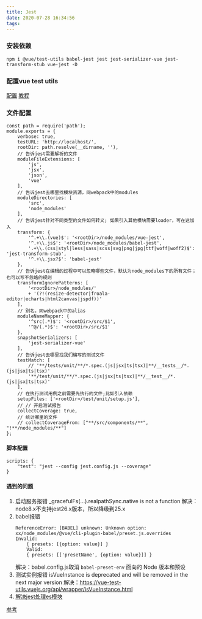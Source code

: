 ```yaml
---
title: Jest
date: 2020-07-28 16:34:56
tags:
---
```

### 安装依赖

`npm i @vue/test-utils babel-jest jest jest-serializer-vue jest-transform-stub vue-jest -D`   

### 配置vue test utils
[配置](https://vue-test-utils.vuejs.org/zh/installation/)
[教程](https://vue-test-utils.vuejs.org/zh/guides/)
### 文件配置
```
const path = require('path');
module.exports = {
    verbose: true,
    testURL: 'http://localhost/',
    rootDir: path.resolve(__dirname, ''),
    // 告诉jest需要解析的文件
    moduleFileExtensions: [
        'js',
        'jsx',
        'json',
        'vue'
    ],
    // 告诉jest去哪里找模块资源，同webpack中的modules
    moduleDirectories: [
        'src',
        'node_modules'
    ],
    // 告诉jest针对不同类型的文件如何转义; 如果引入其他模块需要loader，可在这加入
    transform: {
        '^.+\\.(vue)$': '<rootDir>/node_modules/vue-jest',
        '^.+\\.js$': '<rootDir>/node_modules/babel-jest',
        '.+\\.(css|styl|less|sass|scss|svg|png|jpg|ttf|woff|woff2)$': 'jest-transform-stub',
        '^.+\\.jsx?$': 'babel-jest'
    },
    // 告诉jest在编辑的过程中可以忽略哪些文件，默认为node_modules下的所有文件；也可以写不忽略的规则
    transformIgnorePatterns: [
        '<rootDir>/node_modules/'
        + '(?!(resize-detector|froala-editor|echarts|html2canvas|jspdf))'
    ],
    // 别名，同webpack中的alias
    moduleNameMapper: {
        '^src(.*)$': '<rootDir>/src/$1',
        '^@/(.*)$': '<rootDir>/src/$1'
    },
    snapshotSerializers: [
        'jest-serializer-vue'
    ],
    // 告诉jest去哪里找我们编写的测试文件
    testMatch: [
        // '**/tests/unit/**/*.spec.(js|jsx|ts|tsx)|**/__tests__/*.(js|jsx|ts|tsx)'
        '**/test/unit/**/*.spec.(js|jsx|ts|tsx)|**/__test__/*.(js|jsx|ts|tsx)'
    ],
    // 在执行测试用例之前需要先执行的文件;比如引入依赖
    setupFiles: ['<rootDir>/test/unit/setup.js'],
    // // 开启测试报告
    collectCoverage: true,
    // 统计哪里的文件
    // collectCoverageFrom: ["**/src/components/**", "!**/node_modules/**"]
};

```
#### 脚本配置
```
scripts: {
    "test": "jest --config jest.config.js --coverage"
}
```
#### 遇到的问题
1. 启动服务报错
   _gracefulFs(...).realpathSync.native is not a function
   解决：node8.x不支持jest26.x版本，所以降级到25.x
2. babel报错
    ```
    ReferenceError: [BABEL] unknown: Unknown option: xx/node_modules/@vue/cli-plugin-babel/preset.js.overrides
    Invalid:
        { presets: [{option: value}] }
        Valid:
        { presets: [['presetName', {option: value}]] }
    ```
    解决：babel.config.js取消 ```babel-preset-env``` 面向的 Node 版本和预设
3. 测试实例报错
   isVueInstance is deprecated and will be removed in the next major version
   解决：https://vue-test-utils.vuejs.org/api/wrapper/isVueInstance.html
4. [解决jest处理es模块](https://www.cnblogs.com/xueyoucd/p/10495922.html)

[参考](https://www.jianshu.com/p/5cc853af1c7b)